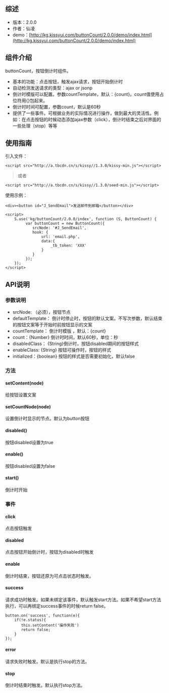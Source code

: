 ## 综述

* 版本：2.0.0
* 作者：仙凌
* demo：[http://kg.kissyui.com/buttonCount/2.0.0/demo/index.html](http://kg.kissyui.com/buttonCount/2.0.0/demo/index.html)


## 组件介绍

buttonCount，按钮倒计时组件。

- 基本的功能：点击按钮，触发ajax请求，按钮开始倒计时
- 自动检测发送请求的类型：ajax or jsonp
- 倒计时模版可以配置。参数countTemplate，默认：{count}。count值使用占位符用{}包起来。
- 倒计时时间可配置，参数count，默认是60秒
- 提供了一些事件。可根据业务的实际情况进行操作，做到最大的灵活性。例如：在点击按钮的时候动态添加ajax参数（click），倒计时结束之后对界面的一些处理（stop）等等
## 使用指南

引入文件：

 	<script src="http://a.tbcdn.cn/s/kissy//1.3.0/kissy-min.js"></script>
>或者

	<script src="http://a.tbcdn.cn/s/kissy//1.3.0/seed-min.js"></script>

使用示例：
	
	<div><button id="J_SendEmail">发送邮件到邮箱</button></div>
		
	<script>
		S.use('kg/buttonCount/2.0.0/index', function (S, ButtonCount) {
	         var buttonCount = new ButtonCount({
				srcNode: '#J_SendEmail',
				hook: {
	    			url: 'email.php',
	    			data:{
	    				_tb_token: 'XXX'
	    			}
	    		}
			 });
	    }); 
    </script>   

## API说明

### 参数说明

- srcNode: （必须），按钮节点
- defaultTemplate： 倒计时停止时，按钮的默认文案。不写次参数，默认结束的按钮文案等于开始时前按钮显示的文案
- countTemplate： 倒计时模版 ，默认：{count}
- count：{Number} 倒计时时间，默认60秒，单位：秒
- disabledClass： {String}倒计时，按钮disabled期间的按钮样式
- enableClass: {String} 按钮可操作时，按钮的样式
- initialized：{boolean} 按钮的样式是否需要初始化，默认false

### 方法

#### setContent(node)

给按钮设置文案

#### setCountNode(node)

设置倒计时显示的节点。默认为button按钮

#### disabled()

按钮disabled设置为true

#### enable()

按钮disabled设置为false

#### start()

倒计时开始

### 事件


#### click

点击按钮触发

#### disabled

点击按钮开始倒计时，按钮为disabled时触发

#### enable

倒计时结束，按钮还原为可点击状态时触发。

#### success

请求成功时触发。如果未绑定该事件，默认触发start方法。如果不希望start方法执行，可以再绑定success事件的时候return false。

	button.on('success', function(e){
		if(!e.status){
	       this.setContent('操作失败')
	       return false;
	    }
	});


#### error

请求失败时触发。默认是执行stop的方法。 

#### stop 

倒计时结束时触发。默认执行stop方法。














